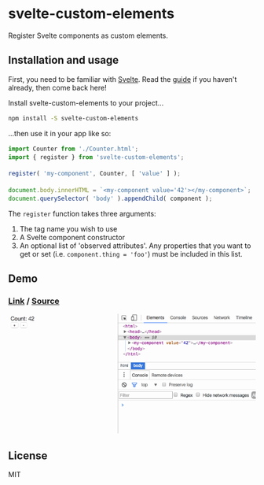 # svelte-custom-elements

Register Svelte components as custom elements.


## Installation and usage

First, you need to be familiar with [Svelte](https://svelte.technology). Read the [guide](https://svelte.technology/guide) if you haven't already, then come back here!

Install svelte-custom-elements to your project...

```bash
npm install -S svelte-custom-elements
```

...then use it in your app like so:

```js
import Counter from './Counter.html';
import { register } from 'svelte-custom-elements';

register( 'my-component', Counter, [ 'value' ] );

document.body.innerHTML = `<my-component value='42'></my-component>`;
document.querySelector( 'body' ).appendChild( component );
```

The `register` function takes three arguments:

1. The tag name you wish to use
2. A Svelte component constructor
3. An optional list of 'observed attributes'. Any properties that you want to get or set (i.e. `component.thing = 'foo'`) must be included in this list.


## Demo

### [Link](https://svelte-custom-elements.surge.sh/) / [Source](https://github.com/sveltejs/svelte-custom-elements/tree/master/demo)

![svelte-custom-elements demo](demo/demo.gif)


## License

MIT